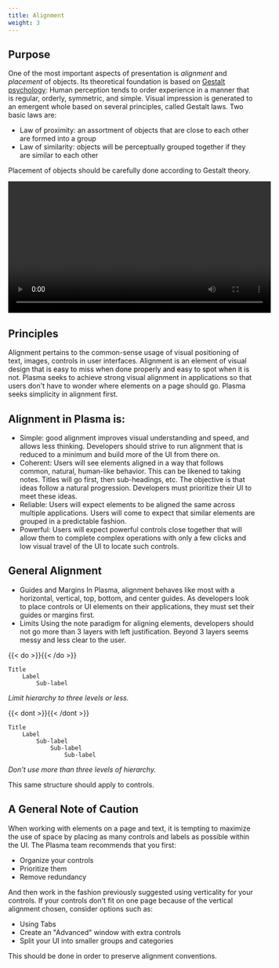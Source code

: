 ```yaml
---
title: Alignment
weight: 3
---
```


Purpose
-------

One of the most important aspects of presentation is *alignment* and
*placement* of objects. Its theoretical foundation is based on [Gestalt
psychology](https://en.wikipedia.org/wiki/Gestalt_psychology): Human
perception tends to order experience in a manner that is regular,
orderly, symmetric, and simple. Visual impression is generated to an
emergent whole based on several principles, called Gestalt laws. Two
basic laws are:

-   Law of proximity: an assortment of objects that are close to each
    other are formed into a group
-   Law of similarity: objects will be perceptually grouped together if
    they are similar to each other

Placement of objects should be carefully done according to Gestalt
theory.

<video src="https://cdn.kde.org/hig/video/20180620-1/Alignment1.webm" loop="true" playsinline="true" width="536" controls="true" onended="this.play()" class="border"></video>

Principles
----------

Alignment pertains to the common-sense usage of visual positioning of
text, images, controls in user interfaces. Alignment is an element of
visual design that is easy to miss when done properly and easy to spot
when it is not. Plasma seeks to achieve strong visual alignment in
applications so that users don't have to wonder where elements on a
page should go. Plasma seeks simplicity in alignment first.

Alignment in Plasma is:
-----------------------

-   Simple: good alignment improves visual understanding and speed, and
    allows less thinking. Developers should strive to run alignment that
    is reduced to a minimum and build more of the UI from there on.
-   Coherent: Users will see elements aligned in a way that follows
    common, natural, human-like behavior. This can be likened to taking
    notes. Titles will go first, then sub-headings, etc. The objective
    is that ideas follow a natural progression. Developers must
    prioritize their UI to meet these ideas.
-   Reliable: Users will expect elements to be aligned the same across
    multiple applications. Users will come to expect that similar
    elements are grouped in a predictable fashion.
-   Powerful: Users will expect powerful controls close together that
    will allow them to complete complex operations with only a few
    clicks and low visual travel of the UI to locate such controls.

General Alignment
-----------------

-   Guides and Margins In Plasma, alignment behaves like most with a
    horizontal, vertical, top, bottom, and center guides. As developers
    look to place controls or UI elements on their applications, they
    must set their guides or margins first.
-   Limits Using the note paradigm for aligning elements, developers
    should not go more than 3 layers with left justification. Beyond 3
    layers seems messy and less clear to the user.

{{< do >}}{{< /do >}}

```
Title
    Label
        Sub-label
```

*Limit hierarchy to three levels or less.*

{{< dont >}}{{< /dont >}}

```
Title
    Label
        Sub-label
            Sub-label
                Sub-label
```

*Don't use more than three levels of hierarchy.*

This same structure should apply to controls.

A General Note of Caution
-------------------------

When working with elements on a page and text, it is tempting to
maximize the use of space by placing as many controls and labels as
possible within the UI. The Plasma team recommends that you first:

-   Organize your controls
-   Prioritize them
-   Remove redundancy

And then work in the fashion previously suggested using verticality for
your controls. If your controls don't fit on one page because of the
vertical alignment chosen, consider options such as:

-   Using Tabs
-   Create an "Advanced" window with extra controls
-   Split your UI into smaller groups and categories

This should be done in order to preserve alignment conventions.
